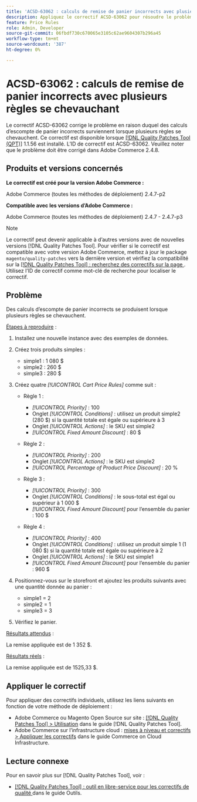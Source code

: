 ```yaml
---
title: 'ACSD-63062 : calculs de remise de panier incorrects avec plusieurs règles se chevauchant'
description: Appliquez le correctif ACSD-63062 pour résoudre le problème Adobe Commerce en raison duquel des calculs d’escompte de panier incorrects se produisent lorsque plusieurs règles se chevauchent.
feature: Price Rules
role: Admin, Developer
source-git-commit: 06fbdf730c670065e3105c62ae9604307b296a45
workflow-type: tm+mt
source-wordcount: '387'
ht-degree: 0%

---
```


# ACSD-63062 : calculs de remise de panier incorrects avec plusieurs règles se chevauchant

Le correctif ACSD-63062 corrige le problème en raison duquel des calculs d’escompte de panier incorrects surviennent lorsque plusieurs règles se chevauchent. Ce correctif est disponible lorsque [[!DNL Quality Patches Tool (QPT)]](/help/tools/quality-patches-tool/quality-patches-tool-to-self-serve-quality-patches.md) 1.1.56 est installé. L’ID de correctif est ACSD-63062. Veuillez noter que le problème doit être corrigé dans Adobe Commerce 2.4.8.

## Produits et versions concernés

**Le correctif est créé pour la version Adobe Commerce :**

Adobe Commerce (toutes les méthodes de déploiement) 2.4.7-p2

**Compatible avec les versions d’Adobe Commerce :**

Adobe Commerce (toutes les méthodes de déploiement) 2.4.7 - 2.4.7-p3

>[!NOTE]
>
>Le correctif peut devenir applicable à d’autres versions avec de nouvelles versions [!DNL Quality Patches Tool]. Pour vérifier si le correctif est compatible avec votre version Adobe Commerce, mettez à jour le package `magento/quality-patches` vers la dernière version et vérifiez la compatibilité sur la [[!DNL Quality Patches Tool] : recherchez des correctifs sur la page ](https://experienceleague.adobe.com/tools/commerce-quality-patches/index.html). Utilisez l’ID de correctif comme mot-clé de recherche pour localiser le correctif.

## Problème

Des calculs d’escompte de panier incorrects se produisent lorsque plusieurs règles se chevauchent.

<u>Étapes à reproduire</u> :

1. Installez une nouvelle instance avec des exemples de données.
1. Créez trois produits simples :

   * simple1 : 1 080 $
   * simple2 : 260 $
   * simple3 : 280 $

1. Créez quatre *[!UICONTROL Cart Price Rules]* comme suit :

   * Règle 1 :

      * *[!UICONTROL Priority]* : 100
      * Onglet *[!UICONTROL Conditions]* : utilisez un produit simple2 (280 $) si la quantité totale est égale ou supérieure à 3
      * Onglet *[!UICONTROL Actions]* : le SKU est simple2
      * *[!UICONTROL Fixed Amount Discount]* : 80 $

   * Règle 2 :

      * *[!UICONTROL Priority]* : 200
      * Onglet *[!UICONTROL Actions]* : le SKU est simple2
      * *[!UICONTROL Percentage of Product Price Discount]* : 20 %

   * Règle 3 :

      * *[!UICONTROL Priority]* : 300
      * Onglet *[!UICONTROL Conditions]* : le sous-total est égal ou supérieur à 1 000 $
      * *[!UICONTROL Fixed Amount Discount]* pour l’ensemble du panier : 100 $

   * Règle 4 :

      * *[!UICONTROL Priority]* : 400
      * Onglet *[!UICONTROL Conditions]* : utilisez un produit simple 1 (1 080 $) si la quantité totale est égale ou supérieure à 2
      * Onglet *[!UICONTROL Actions]* : le SKU est simple1
      * *[!UICONTROL Fixed Amount Discount]* pour l’ensemble du panier : 960 $

1. Positionnez-vous sur le storefront et ajoutez les produits suivants avec une quantité donnée au panier :

   * simple1 = 2
   * simple2 = 1
   * simple3 = 3

1. Vérifiez le panier.

<u>Résultats attendus</u> :

La remise appliquée est de 1 352 $.

<u>Résultats réels</u> :

La remise appliquée est de 1525,33 $.

## Appliquer le correctif

Pour appliquer des correctifs individuels, utilisez les liens suivants en fonction de votre méthode de déploiement :

* Adobe Commerce ou Magento Open Source sur site : [[!DNL Quality Patches Tool] > Utilisation](/help/tools/quality-patches-tool/usage.md) dans le guide [!DNL Quality Patches Tool].
* Adobe Commerce sur l’infrastructure cloud : [mises à niveau et correctifs > Appliquer les correctifs](https://experienceleague.adobe.com/docs/commerce-cloud-service/user-guide/develop/upgrade/apply-patches.html) dans le guide Commerce on Cloud Infrastructure.


## Lecture connexe

Pour en savoir plus sur [!DNL Quality Patches Tool], voir :

* [[!DNL Quality Patches Tool] : outil en libre-service pour les correctifs de qualité ](/help/tools/quality-patches-tool/quality-patches-tool-to-self-serve-quality-patches.md) dans le guide Outils.
